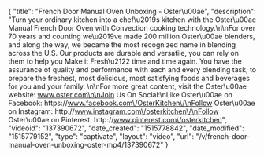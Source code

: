 {
    "title": "French Door Manual Oven Unboxing - Oster\u00ae",
    "description": "Turn your ordinary kitchen into a chef\u2019s kitchen with the Oster\u00ae Manual French Door Oven with Convection cooking technology.\n\nFor over 70 years and counting we\u2019ve made 200 million Oster\u00ae blenders, and along the way, we became the most recognized name in blending across the U.S. Our products are durable and versatile, you can rely on them to help you Make it Fresh\u2122 time and time again. You have the assurance of quality and performance with each and every blending task, to prepare the freshest, most delicious, most satisfying foods and beverages for you and your family. \n\nFor more great content, visit the Oster\u00ae website: www.oster.com\n\nJoin Us On Social:\nLike Oster\u00ae on Facebook: https:\/\/www.facebook.com\/OsterKitchen\/\nFollow Oster\u00ae on Instagram: http:\/\/www.instagram.com\/osterkitchen\/\nFollow Oster\u00ae on Pinterest: http:\/\/www.pinterest.com\/osterkitchen",
    "videoid": "137390672",
    "date_created": "1515778842",
    "date_modified": "1515779152",
    "type": "captivate",
    "layout": "video",
    "url": "\/v\/french-door-manual-oven-unboxing-oster-mp4\/137390672"
}